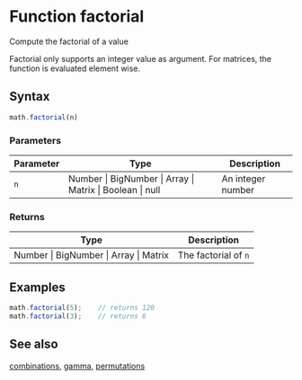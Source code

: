 # Function factorial

Compute the factorial of a value

Factorial only supports an integer value as argument.
For matrices, the function is evaluated element wise.


## Syntax

```js
math.factorial(n)
```

### Parameters

Parameter | Type | Description
--------- | ---- | -----------
`n` | Number &#124; BigNumber &#124; Array &#124; Matrix &#124; Boolean &#124; null | An integer number

### Returns

Type | Description
---- | -----------
Number &#124; BigNumber &#124; Array &#124; Matrix | The factorial of `n`


## Examples

```js
math.factorial(5);    // returns 120
math.factorial(3);    // returns 6
```


## See also

[combinations](combinations.md),
[gamma](gamma.md),
[permutations](permutations.md)


<!-- Note: This file is automatically generated from source code comments. Changes made in this file will be overridden. -->
